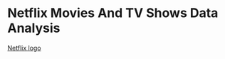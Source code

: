 # Netflix Movies And TV Shows Data Analysis
[Netflix logo](https://github.com/Nithish-712/Netflix_SQL_Project/blob/main/logo.jpeg)
